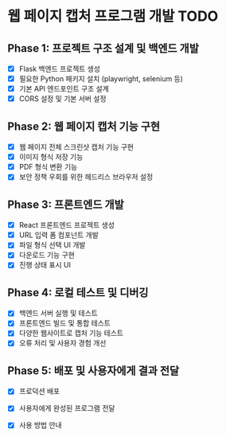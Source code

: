 # 웹 페이지 캡처 프로그램 개발 TODO

## Phase 1: 프로젝트 구조 설계 및 백엔드 개발
- [x] Flask 백엔드 프로젝트 생성
- [x] 필요한 Python 패키지 설치 (playwright, selenium 등)
- [x] 기본 API 엔드포인트 구조 설계
- [x] CORS 설정 및 기본 서버 설정

## Phase 2: 웹 페이지 캡처 기능 구현
- [x] 웹 페이지 전체 스크린샷 캡처 기능 구현
- [x] 이미지 형식 저장 기능
- [x] PDF 형식 변환 기능
- [x] 보안 정책 우회를 위한 헤드리스 브라우저 설정

## Phase 3: 프론트엔드 개발
- [x] React 프론트엔드 프로젝트 생성
- [x] URL 입력 폼 컴포넌트 개발
- [x] 파일 형식 선택 UI 개발
- [x] 다운로드 기능 구현
- [x] 진행 상태 표시 UI

## Phase 4: 로컬 테스트 및 디버깅
- [x] 백엔드 서버 실행 및 테스트
- [x] 프론트엔드 빌드 및 통합 테스트
- [x] 다양한 웹사이트로 캡처 기능 테스트
- [x] 오류 처리 및 사용자 경험 개선

## Phase 5: 배포 및 사용자에게 결과 전달
- [x] 프로덕션 배포
- [x] 사용자에게 완성된 프로그램 전달
- [x] 사용 방법 안내

